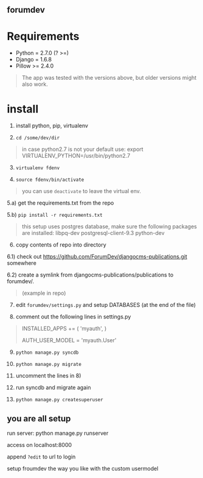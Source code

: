 forumdev
-------

Requirements
===

* Python = 2.7.0 (? >=)
* Django = 1.6.8 
* Pillow >= 2.4.0

> The app was tested with the versions above, but older versions might also work.

install
===

1) install python, pip, virtualenv
 
2) `cd /some/dev/dir`

> in case python2.7 is not your default use:
> export VIRTUALENV_PYTHON=/usr/bin/python2.7

3) `virtualenv fdenv`
 
4) `source fdenv/bin/activate`

> you can use `deactivate` to leave the virtual env.

5.a) get the requirements.txt from the repo

5.b) `pip install -r requirements.txt`

> this setup uses postgres database, make sure the following packages are installed: libpq-dev postgresql-client-9.3 python-dev

6) copy contents of repo into directory

6.1) check out https://github.com/ForumDev/djangocms-publications.git somewhere

6.2) create a symlink from djangocms-publications/publications to forumdev/. 
> (example in repo)

7) edit `forumdev/settings.py` and setup  DATABASES (at the end of the file)

8) comment out the following lines in settings.py

> INSTALLED_APPS += (
>     'myauth',
> )
> 
> AUTH_USER_MODEL = 'myauth.User'

9) `python manage.py syncdb`

10) `python manage.py migrate`

11) uncomment the lines in 8)

12) run syncdb and migrate again

13) `python manage.py createsuperuser`


you are all setup 
---
run server:
python manage.py runserver

access on localhost:8000

append `?edit` to url to login

setup froumdev the way you like with the custom usermodel


